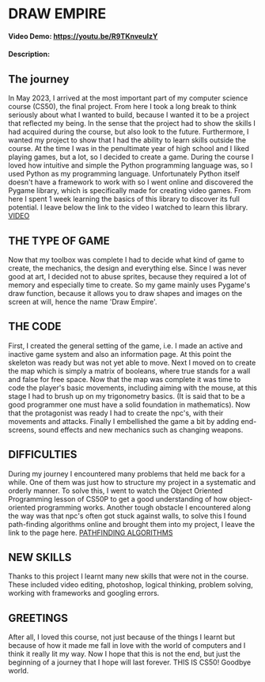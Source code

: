 # DRAW EMPIRE

#### Video Demo: <https://youtu.be/R9TKnveuIzY>

#### Description:

## The journey

In May 2023, I arrived at the most important part of my computer science course (CS50), the final project. From here I took a long break to think seriously about what I wanted to build, because I wanted it to be a project that reflected my being. In the sense that the project had to show the skills I had acquired during the course, but also look to the future. Furthermore, I wanted my project to show that I had the ability to learn skills outside the course. At the time I was in the penultimate year of high school and I liked playing games, but a lot, so I decided to create a game. During the course I loved how intuitive and simple the Python programming language was, so I used Python as my programming language. Unfortunately Python itself doesn't have a framework to work with so I went online and discovered the Pygame library, which is specifically made for creating video games. From here I spent 1 week learning the basics of this library to discover its full potential. I leave below the link to the video I watched to learn this library. [VIDEO](https://www.youtube.com/watch?v=AY9MnQ4x3zk&t=4206s)

## THE TYPE OF GAME

Now that my toolbox was complete I had to decide what kind of game to create, the mechanics, the design and everything else. Since I was never good at art, I decided not to abuse sprites, because they required a lot of memory and especially time to create. So my game mainly uses Pygame's draw function, because it allows you to draw shapes and images on the screen at will, hence the name 'Draw Empire'.

## THE CODE

First, I created the general setting of the game, i.e. I made an active and inactive game system and also an information page. At this point the skeleton was ready but was not yet able to move. Next I moved on to create the map which is simply a matrix of booleans, where true stands for a wall and false for free space. Now that the map was complete it was time to code the player's basic movements, including aiming with the mouse, at this stage I had to brush up on my trigonometry basics. (It is said that to be a good programmer one must have a solid foundation in mathematics). Now that the protagonist was ready I had to create the npc's, with their movements and attacks. Finally I embellished the game a bit by adding end-screens, sound effects and new mechanics such as changing weapons.

## DIFFICULTIES

During my journey I encountered many problems that held me back for a while. One of them was just how to structure my project in a systematic and orderly manner. To solve this, I went to watch the Object Oriented Programming lesson of CS50P to get a good understanding of how object-oriented programming works. Another tough obstacle I encountered along the way was that npc's often got stuck against walls, to solve this I found path-finding algorithms online and brought them into my project, I leave the link to the page here. [PATHFINDING ALGORITHMS](https://medium.com/@nicholas.w.swift/easy-a-star-pathfinding-7e6689c7f7b2)

## NEW SKILLS

Thanks to this project I learnt many new skills that were not in the course. These included video editing, photoshop, logical thinking, problem solving, working with frameworks and googling errors.

## GREETINGS

After all, I loved this course, not just because of the things I learnt but because of how it made me fall in love with the world of computers and I think it really lit my way. Now I hope that this is not the end, but just the beginning of a journey that I hope will last forever. THIS IS CS50! Goodbye world.
